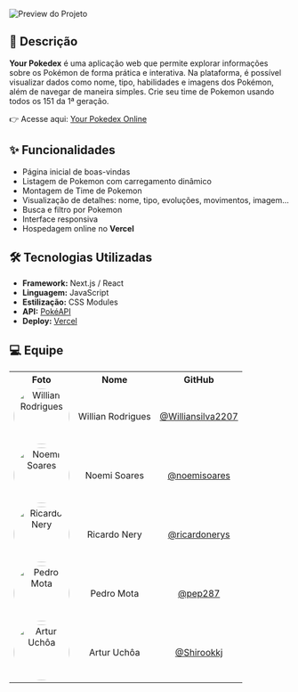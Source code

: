 ![Preview do Projeto](https://your-pokedex-psi.vercel.app/logo.png)

## 📝 Descrição
**Your Pokedex** é uma aplicação web que permite explorar informações sobre os Pokémon de forma prática e interativa. 
Na plataforma, é possível visualizar dados como nome, tipo, habilidades e imagens dos Pokémon, além de navegar de maneira simples. 
Crie seu time de Pokemon usando todos os 151 da 1ª geração.

👉 Acesse aqui: [Your Pokedex Online](https://your-pokedex-psi.vercel.app)

## ✨ Funcionalidades
- Página inicial de boas-vindas
- Listagem de Pokemon com carregamento dinâmico
- Montagem de Time de Pokemon
- Visualização de detalhes: nome, tipo, evoluções, movimentos, imagem...
- Busca e filtro por Pokemon
- Interface responsiva
- Hospedagem online no **Vercel**

## 🛠️ Tecnologias Utilizadas
- **Framework:** Next.js / React
- **Linguagem:** JavaScript
- **Estilização:** CSS Modules  
- **API:** [PokéAPI](https://pokeapi.co/)  
- **Deploy:** [Vercel](https://vercel.com/)  

## 💻 Equipe

<table align="center">
  <tr>
    <th>Foto</th>
    <th>Nome</th>
    <th>GitHub</th>
  </tr>
  <tr>
    <td align="center">
      <img src="https://github.com/Williansilva2207.png" width="100px" style="border-radius:50%;" alt="Willian Rodrigues"/>
    </td>
    <td align="center">Willian Rodrigues</td>
    <td align="center"><a href="https://github.com/Williansilva2207">@Williansilva2207</a></td>
  </tr>
  <tr>
    <td align="center">
      <img src="https://github.com/noemisoares.png" width="100px" style="border-radius:50%;" alt="Noemi Soares"/>
 </td>
    <td align="center">Noemi Soares</td>
    <td align="center"><a href="https://github.com/noemisoares">@noemisoares</a></td>
  </tr>
    <tr>
    <td align="center">
      <img src="https://github.com/ricardonerys.png" width="100px" style="border-radius:50%;" alt="Ricardo Nery"/>
    </td>
    <td align="center">Ricardo Nery</td>
    <td align="center"><a href="https://github.com/ricardonerys">@ricardonerys</a></td>
  </tr>
  <tr>
    <td align="center">
      <img src="https://github.com/pep287.png" width="100px" style="border-radius:50%;" alt="Pedro Mota"/>
    </td>
    <td align="center">Pedro Mota</td>
    <td align="center"><a href="https://github.com/pep287">@pep287</a></td>
  </tr>
  <tr>
    <td align="center">
      <img src="https://github.com/Shirookkj.png" width="100px" style="border-radius:50%;" alt="Artur Uchôa"/>
    </td>
<td align="center">Artur Uchôa</td>
    <td align="center"><a href="https://github.com/Shirookkj">@Shirookkj</a></td>
  </tr>
</table>
